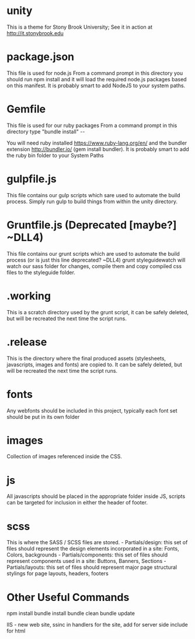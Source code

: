 unity
=====
This is a theme for Stony Brook University; See it in action at http://it.stonybrook.edu

package.json
=====
This file is used for node.js 
From a command prompt in this directory you should run npm install and it will load the required node.js packages based on this manifest. It is probably smart to add NodeJS to your system paths. 

Gemfile
=====
This file is used for our ruby packages
From a command prompt in this directory type "bundle install" -- 

You will need ruby installed https://www.ruby-lang.org/en/ and the bundler extension http://bundler.io/ (gem install bundler). It is probably smart to add the ruby bin folder to your System Paths

gulpfile.js
=====
This file contains our gulp scripts which sare used to automate the build process.
Simply run gulp to build things from within the unity directory.

Gruntfile.js (Deprecated [maybe?] ~DLL4)
=====
This file contains our grunt scripts which are used to automate the build process
(or is just this line deprecated? ~DLL4) grunt styleguidewatch will watch our sass folder for changes, compile them and copy compiled css files to the styleguide folder. 

.working
=====
This is a scratch directory used by the grunt script, it can be safely deleted, but will be recreated the next time the script runs. 

.release
=====
This is the directory where the final produced assets (stylesheets, javascripts, images and fonts) are copied to. It can be safely deleted, but will be recreated the next time the script runs. 

fonts
=====
Any webfonts should be included in this project, typically each font set should be put in its own folder

images
=====
Collection of images referenced inside the CSS. 

js
=====
All javascripts should be placed in the appropriate folder inside JS, scripts can be targeted for inclusion in either the header of footer. 

scss
=====
This is where the SASS / SCSS files are stored. 
	- Partials/design: this set of files should represent the design elements incorporated in a site: Fonts, Colors, backgrounds
	- Partials/components: this set of files should represent components used in a site: Buttons, Banners, Sections
	- Partials/layouts: this set of files should represent major page structural stylings for page layouts, headers, footers

Other Useful Commands
=====
npm install
bundle install
bundle clean
bundle update

IIS - new web site, ssinc in handlers for the site, add for server side include for html